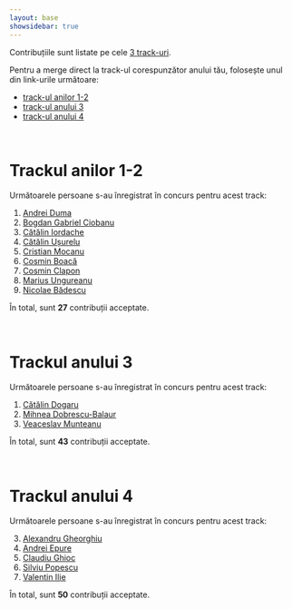 ```yaml
---
layout: base
showsidebar: true
---
```


Contribuțiile sunt listate pe cele [3 track-uri][reg].

Pentru a merge direct la track-ul corespunzător anului tău, folosește unul din
link-urile următoare:

* [track-ul anilor 1-2](#trackul_anilor_12)
* [track-ul anului 3](#trackul_anului_3)
* [track-ul anului 4](#trackul_anului_4)

<div id="end">&nbsp;</div>

# Trackul anilor 1-2

Următoarele persoane s-au înregistrat în concurs pentru acest track:

1. [Andrei Duma][andrei-duma]
1. [Bogdan Gabriel Ciobanu][bogdan-gabriel-ciobanu]
2. [Cătălin Iordache][catalin-iordache]
3. [Cătălin Ușurelu][catalin-usurelu]
4. [Cristian Mocanu][cristian-mocanu]
5. [Cosmin Boacă][cosmin-boaca]
5. [Cosmin Clapon][cosmin-clapon]
6. [Marius Ungureanu][marius-ungureanu]
7. [Nicolae Bădescu][nicolae-badescu]

În total, sunt **27** contribuții acceptate.

<div id="end">&nbsp;</div>

# Trackul anului 3

Următoarele persoane s-au înregistrat în concurs pentru acest track:

1. [Cătălin Dogaru][catalin-dogaru]
2. [Mihnea Dobrescu-Balaur][mihnea-dobrescu-balaur]
3. [Veaceslav Munteanu][veaceslav-munteanu]

În total, sunt **43** contribuții acceptate.

<div id="end">&nbsp;</div>

# Trackul anului 4

Următoarele persoane s-au înregistrat în concurs pentru acest track:

3. [Alexandru Gheorghiu][alexandru-gheorghiu]
4. [Andrei Epure][andrei-epure]
2. [Claudiu Ghioc][claudiu-ghioc]
1. [Silviu Popescu][silviu-popescu]
4. [Valentin Ilie][valentin-ilie]

În total, sunt **50** contribuții acceptate.

<div id="end">&nbsp;</div>

[reg]: /regulament#structura "Regulament"

[andrei-duma]: /andrei-duma "Andrei Duma"
[catalin-iordache]: /catalin-iordache "Cătălin Iordache"
[catalin-usurelu]: /catalin-usurelu "Cătălin Ușurelu"
[cristian-mocanu]: /cristian-mocanu "Cristian Mocanu"
[cosmin-clapon]: /cosmin-clapon "Cosmin Clapon"
[marius-ungureanu]: /marius-ungureanu "Marius Ungureanu"
[catalin-dogaru]: /catalin-dogaru "Cătălin Dogaru"
[mihnea-dobrescu-balaur]: /mihnea-dobrescu-balaur "Mihnea Dobrescu-Balaur"
[veaceslav-munteanu]: /veaceslav-munteanu "Veaceslav Munteanu"
[silviu-popescu]: /silviu-popescu "Silviu Popescu"
[claudiu-ghioc]: /claudiu-ghioc "Claudiu Ghioc"
[alexandru-gheorghiu]: /alexandru-gheorghiu "Alexandru Gheorghiu"
[valentin-ilie]: /valentin-ilie "Valentin Ilie"
[andrei-epure]: /andrei-epure "Andrei Epure"
[bogdan-gabriel-ciobanu]: /bogdan-gabriel-ciobanu "Bogdan Gabriel Ciobanu"
[nicolae-badescu]: /nicolae-badescu "Nicolae Badescu"
[cosmin-boaca]: /cosmin-boaca "Cosmin Boacă"
